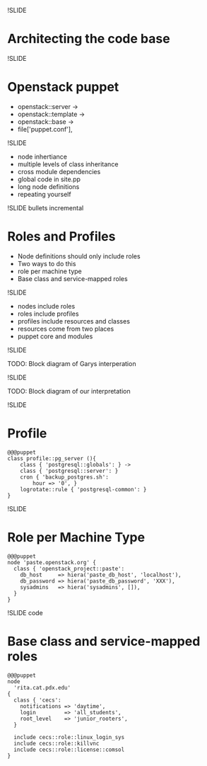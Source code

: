 !SLIDE

# Architecting the code base #


!SLIDE

# Openstack puppet #

* openstack::server ->
* openstack::template ->
* openstack::base ->
* file['puppet.conf'],

!SLIDE

  * node inhertiance
  * multiple levels of class inheritance
  * cross module dependencies
  * global code in site.pp
  * long node definitions
  * repeating yourself

!SLIDE bullets incremental

# Roles and Profiles #


*  Node definitions should only include roles
*  Two ways to do this
*  role per machine type
*  Base class and service-mapped roles


!SLIDE

* nodes include roles
* roles include profiles
* profiles include resources and classes
* resources come from two places
* puppet core and modules

!SLIDE

TODO: Block diagram of Garys interperation

!SLIDE

TODO: Block diagram of our interpretation

!SLIDE

# Profile #

    @@@puppet
    class profile::pg_server (){
        class { 'postgresql::globals': } ->
        class { 'postgresql::server': }
        cron { 'backup_postgres.sh':
            hour => '0', }
        logrotate::rule { 'postgresql-common': }
    }

!SLIDE

# Role per Machine Type #


    @@@puppet
    node 'paste.openstack.org' {
      class { 'openstack_project::paste':
        db_host     => hiera('paste_db_host', 'localhost'),
        db_password => hiera('paste_db_password', 'XXX'),
        sysadmins   => hiera('sysadmins', []),
      }
    }



!SLIDE code

# Base class and service-mapped roles #


    @@@puppet
    node
      'rita.cat.pdx.edu'
    {
      class { 'cecs':
        notifications => 'daytime',
        login         => 'all_students',
        root_level    => 'junior_rooters',
      }

      include cecs::role::linux_login_sys
      include cecs::role::killvnc
      include cecs::role::license::comsol
    }
